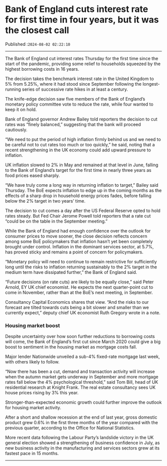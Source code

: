 # Bank of England cuts interest rate for first time in four years, but it was the closest call

Published :`2024-08-02 02:22:10`

---

The Bank of England cut interest rates Thursday for the first time since the start of the pandemic, providing some relief to households squeezed by the highest borrowing costs in 16 years.

The decision takes the benchmark interest rate in the United Kingdom to 5% from 5.25%, where it had stood since September following the longest-running series of successive rate hikes in at least a century.

The knife-edge decision saw five members of the Bank of England’s monetary policy committee vote to reduce the rate, while four wanted to keep it on hold.

Bank of England governor Andrew Bailey told reporters the decision to cut rates was “finely balanced,” suggesting that the bank will proceed cautiously.

“We need to put the period of high inflation firmly behind us and we need to be careful not to cut rates too much or too quickly,” he said, noting that a recent strengthening in the UK economy could add upward pressure to inflation.

UK inflation slowed to 2% in May and remained at that level in June, falling to the Bank of England’s target for the first time in nearly three years as food prices eased sharply.

“We have truly come a long way in returning inflation to target,” Bailey said Thursday. The BoE expects inflation to edge up in the coming months as the effects of a sharp drop in household energy prices fades, before falling below the 2% target in two years’ time.

The decision to cut comes a day after the US Federal Reserve opted to hold rates steady. But Fed Chair Jerome Powell told reporters that a rate cut “could be on the table in the September meeting.”

While the Bank of England had enough confidence over the outlook for consumer prices to move sooner, the close decision reflects concern among some BoE policymakers that inflation hasn’t yet been completely brought under control. Inflation in the dominant services sector, at 5.7%, has proved sticky and remains a point of concern for policymakers.

“Monetary policy will need to continue to remain restrictive for sufficiently long until the risks to inflation returning sustainably to the 2% target in the medium term have dissipated further,” the Bank of England said.

“Future decisions (on rate cuts) are likely to be equally close,” said Peter Arnold, EY UK chief economist. He expects the next quarter-point cut to come in November, rather than at the BoE’s next meeting, in September.

Consultancy Capital Economics shares that view. “And the risks to our forecast are tilted towards cuts being a bit slower and smaller than we currently expect,” deputy chief UK economist Ruth Gregory wrote in a note.

### Housing market boost

Despite uncertainty over how soon further reductions to borrowing costs will come, the Bank of England’s first cut since March 2020 could give a big boost to sentiment in the housing market as mortgage costs fall.

Major lender Nationwide unveiled a sub-4% fixed-rate mortgage last week, with others likely to follow.

“Now there has been a cut, demand and transaction activity will increase when the autumn market gets underway in September and more mortgage rates fall below the 4% psychological threshold,” said Tom Bill, head of UK residential research at Knight Frank. The real estate consultancy sees UK house prices rising by 3% this year.

Stronger-than-expected economic growth could further improve the outlook for housing market activity.

After a short and shallow recession at the end of last year, gross domestic product grew 0.6% in the first three months of the year compared with the previous quarter, according to the Office for National Statistics.

More recent data following the Labour Party’s landslide victory in the UK general election showed a strengthening of business confidence in July, as new business activity in the manufacturing and services sectors grew at its fastest pace in 15 months.

---

